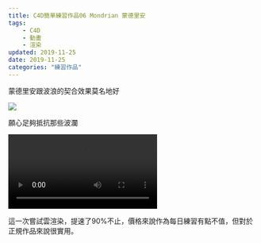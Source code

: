 ```yaml
---
title: C4D簡單練習作品06 Mondrian 蒙德里安
tags: 
    - C4D
    - 動畫
    - 渲染
updated: 2019-11-25
date: 2019-11-25
categories: "練習作品"
---
```

蒙德里安跟波浪的契合效果莫名地好

![](/asset/videos/c4dp06/Mondrian.jpg)

願心足夠抵抗那些波瀾

<video src="/asset/videos/c4dp06/Mondrian.mp4" controls="controls">您的浏览器不支持 video 标签。</video>


這一次嘗試雲渲染，提速了90%不止，價格來說作為每日練習有點不值，但對於正規作品來說很實用。

